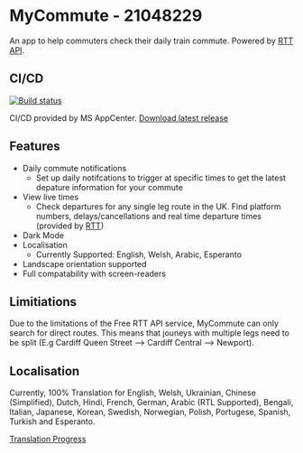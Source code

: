 # MyCommute - 21048229

An app to help commuters check their daily train commute. Powered by [RTT API](https://api.rtt.io/).

## CI/CD

[![Build status](https://build.appcenter.ms/v0.1/apps/58b8eb34-1cf1-451f-9839-7c68097afca7/branches/main/badge)](https://appcenter.ms)

CI/CD provided by MS AppCenter. [Download latest release](https://install.appcenter.ms/users/tobynott/apps/mycommute/distribution_groups/test%20group)

## Features

- Daily commute notifications
  - Set up daily notifcations to trigger at specific times to get the latest depature information for your commute
- View live times
  - Check departures for any single leg route in the UK. Find platform numbers, delays/cancellations and real time departure times (provided by [RTT](https://www.realtimetrains.co.uk/))
- Dark Mode
- Localisation
  - Currently Supported: English, Welsh, Arabic, Esperanto
- Landscape orientation supported
- Full compatability with screen-readers

## Limitiations

Due to the limitations of the Free RTT API service, MyCommute can only search for direct routes. This means that jouneys with multiple legs need to be split (E.g Cardiff Queen Street --> Cardiff Central --> Newport).

## Localisation

Currently, 100% Translation for English, Welsh, Ukrainian, Chinese (Simplified), Dutch, Hindi, French, German, Arabic (RTL Supported), Bengali, Italian, Japanese, Korean, Swedish, Norwegian, Polish, Portugese, Spanish, Turkish and Esperanto.

[Translation Progress](https://poeditor.com/projects/view?id=617857)
